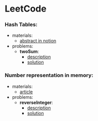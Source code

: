 # LeetCode

### Hash Tables: 
- materials:
  - [abstract in notion](https://www.notion.so/Hash-tables-5f7495840ef241a7830a205c5f4d76a3)
- problems:
  - **twoSum**: 
    - [description](https://leetcode.com/problems/two-sum/)
    - [solution](https://github.com/DamirJann/LeetCode/tree/master/two_sum/main.cpp)

### Number representation in memory:
- materials:
  - [article](https://al.cs.msu.ru/static/classes/NumberRepresent.pdf)
- problems:
  - **reverseInteger**: 
    - [description](https://leetcode.com/problems/two-sum/)
    - [solution](https://github.com/DamirJann/LeetCode/blob/master/reverse_integer/main.cpp)
    
